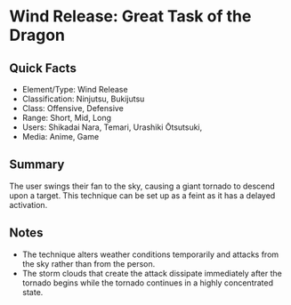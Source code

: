 # Wind Release: Great Task of the Dragon

## Quick Facts
- Element/Type: Wind Release
- Classification: Ninjutsu, Bukijutsu
- Class: Offensive, Defensive
- Range: Short, Mid, Long
- Users: Shikadai Nara, Temari, Urashiki Ōtsutsuki‎,
- Media: Anime, Game

## Summary
The user swings their fan to the sky, causing a giant tornado to descend upon a target. This technique can be set up as a feint as it has a delayed activation.

## Notes
- The technique alters weather conditions temporarily and attacks from the sky rather than from the person.
- The storm clouds that create the attack dissipate immediately after the tornado begins while the tornado continues in a highly concentrated state.
